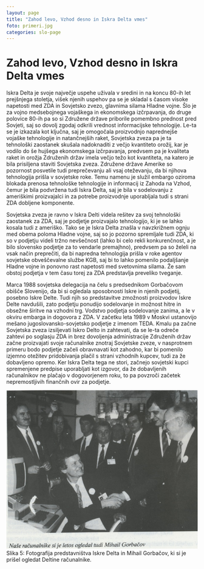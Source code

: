 ```yaml
---
layout: page
title: "Zahod levo, Vzhod desno in Iskra Delta vmes"
foto: primeri.jpg
categories: slo-page
---
```


# Zahod levo, Vzhod desno in Iskra Delta vmes

Iskra Delta je svoje največje uspehe uživala v sredini in na koncu 80-ih let prejšnjega stoletja,
višek njenih uspehov pa se je skladal s časom visoke napetosti med ZDA in Sovjetsko zvezo,
glavnima silama Hladne vojne. Šlo je za vojno medsebojnega vojaškega in ekonomskega
izčrpavanja, do druge polovice 80-ih pa so si Združene države priborile pomembno prednost
pred Sovjeti, saj so dovolj zgodaj odkrili vrednost informacijske tehnologije. Le-ta se je
izkazala kot ključna, saj je omogočala proizvodnjo naprednejše vojaške tehnologije in
natančnejših raket, Sovjetska zveza pa je ta tehnološki zaostanek skušala nadoknaditi z večjo
kvantiteto orožij, kar je vodilo do še hujšega ekonomskega izčrpavanja, predvsem pa je
kvaliteta raket in orožja Združenih držav imela večjo težo kot kvantiteta, na katero je bila
prisiljena staviti Sovjetska zveza. Združene države Amerike so pozornost posvetile tudi
preprečevanju ali vsaj oteževanju, da bi njihova tehnologija prišla v sovjetske roke. Temu
namenu je služil embargo oziroma blokada prenosa tehnološke tehnologije in informacij iz
Zahoda na Vzhod, čemur je bila podvržena tudi Iskra Delta, saj je bila v sodelovanju z
ameriškimi proizvajalci in za potrebe proizvodnje uporabljala tudi s strani ZDA dobljene
komponente.

Sovjetska zveza je ravno v Iskra Delti videla rešitev za svoj tehnološki zaostanek za ZDA, saj
je podjetje proizvajalo tehnologijo, ki je se lahko kosala tudi z ameriško. Tako se je Iskra
Delta znašla v navzkrižnem ognju med obema poloma Hladne vojne, saj so jo pozorno
spremljale tudi ZDA, ki so v podjetju videli tržno nevšečnost (lahko bi celo rekli
konkurenčnost, a je bilo slovensko podjetje za to vendarle premajhno), predvsem pa so želeli
na vsak način preprečiti, da bi napredna tehnologija prišla v roke agentov sovjetske
obveščevalne službe KGB, saj bi to lahko pomenilo podaljšanje Hladne vojne in ponovno rast
napetosti med svetovnima silama. Že sam obstoj podjetja v tem času torej za ZDA predstavlja
preveliko tveganje.

Marca 1988 sovjetska delegacija na čelu s predsednikom Gorbačovom obišče Slovenijo, da bi
si ogledala sposobnosti Iskre in njenih podjetij, posebno Iskre Delte. Tudi njih so predstavitve
zmožnosti proizvodov Iskre Delte navdušili, zato podjetju ponudijo sodelovanje in možnost
hitre in obsežne širitve na vzhodni trg. Vodstvo podjetja sodelovanje zanima, a le v okviru
embarga in dogovora z ZDA. V začetku leta 1989 v Moskvi ustanovijo mešano
jugoslovansko-sovjetsko podjetje z imenom TEDA. Kmalu pa začne Sovjetska zveza
izsiljevati Iskro Delto in zahtevati, da se le-ta odreče zahtevi po soglasju ZDA in brez
dovoljenja administracije Združenih držav začne proizvajati svoje računalnike znotraj
Sovjetske zveze, v nasprotnem primeru bodo podjetje začeli obravnavati kot zahodno, kar bi
pomenilo izjemno otežitev pridobivanja plačil s strani vzhodnih kupcev, tudi za že dobavljeno
opremo. Ker Iskra Delta tega ne stori, začnejo sovjetski kupci spremenjene predpise
uporabljati kot izgovor, da že dobavljenih računalnikov ne plačajo v dogovorjenem roku, to
pa povzroči začetek nepremostljivih finančnih ovir za podjetje.

![slika 5](../assets/img/zgodovina/image5.png)
Slika 5: Fotografija predstavništva Iskre Delta in Mihail Gorbačov, ki si je prišel ogledat Deltine računalnike.
